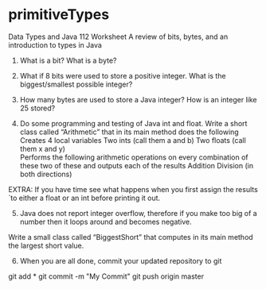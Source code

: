 # primitiveTypes

Data Types and Java
112 Worksheet
A review of bits, bytes, and an introduction to types in Java

1. What is a bit? What is a byte?

2. What if 8 bits were used to store a positive integer. What is the biggest/smallest possible integer?

3. How many bytes are used to store a Java integer? How is an integer like 25 stored? 

4. Do some programming and testing of Java int and float.  Write a short class called “Arithmetic” that in its main method does the following 
Creates 4 local variables
Two ints (call them a and b) 
Two floats (call them x and y)  
Performs the following arithmetic operations on every combination of these two of these and outputs each of the results
Addition
Division (in both directions)

EXTRA: If you have time see what happens when you first assign the results `to either a float or an int before printing it out.

5. Java does not report integer overflow,  therefore if you make too big of a number then it loops around and becomes negative.

Write a small class called “BiggestShort” that computes in its main method the largest short value.

6. When you are all done, commit your updated repository to git

git add *
git commit -m "My Commit"
git push origin master













